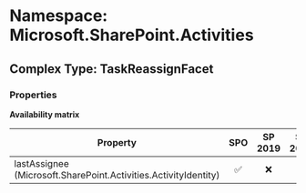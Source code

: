 # Namespace: Microsoft.SharePoint.Activities

## Complex Type: TaskReassignFacet

### Properties

**Availability matrix**

Property | SPO | SP 2019 | SP 2016 | SP 2013
----------|:---:|:-------:|:-------:|:-------
lastAssignee (Microsoft.SharePoint.Activities.ActivityIdentity) | ✅ | ❌ | ❌ | ❌

